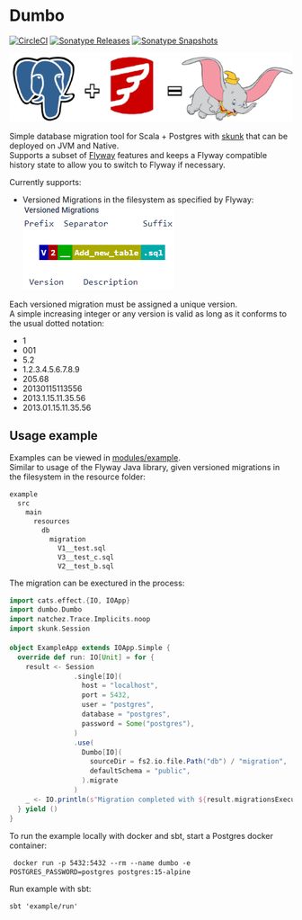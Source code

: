 # Dumbo

[![CircleCI](https://dl.circleci.com/status-badge/img/gh/rolang/dumbo/tree/main.svg?style=svg)](https://dl.circleci.com/status-badge/redirect/gh/rolang/dumbo/tree/main)
[![Sonatype Releases](https://img.shields.io/nexus/r/https/oss.sonatype.org/dev.rolang/dumbo_2.13.svg?label=Sonatype%20Release)](https://oss.sonatype.org/content/repositories/releases/dev/rolang/dumbo_2.13/)
[![Sonatype Snapshots](https://img.shields.io/nexus/s/https/oss.sonatype.org/dev.rolang/dumbo_2.13.svg?label=Sonatype%20Snapshot)](https://oss.sonatype.org/content/repositories/snapshots/dev/rolang/dumbo_2.13/)

![Logo](./docs/assets/logo.png)

Simple database migration tool for Scala + Postgres with [skunk](https://typelevel.org/skunk/) that can be deployed on JVM and Native.  
Supports a subset of [Flyway](https://flywaydb.org) features and keeps a Flyway compatible history state to allow you to switch to Flyway if necessary.

Currently supports:
 - Versioned Migrations in the filesystem as specified by Flyway:  
  ![Versioned Migrayions](./docs/assets/versioned_migrations.png)  

  Each versioned migration must be assigned a unique version.  
  A simple increasing integer or any version is valid as long as it conforms to the usual dotted notation:
  - 1
  - 001
  - 5.2
  - 1.2.3.4.5.6.7.8.9
  - 205.68
  - 20130115113556
  - 2013.1.15.11.35.56
  - 2013.01.15.11.35.56

## Usage example
Examples can be viewed in [modules/example](./modules/example/).  
Similar to usage of the Flyway Java library, given versioned migrations in the filesystem in the resource folder: 
```
example
  src
    main
      resources
        db
          migration
            V1__test.sql
            V3__test_c.sql
            V2__test_b.sql
```
The migration can be exectured in the process:
```scala
import cats.effect.{IO, IOApp}
import dumbo.Dumbo
import natchez.Trace.Implicits.noop
import skunk.Session

object ExampleApp extends IOApp.Simple {
  override def run: IO[Unit] = for {
    result <- Session
                .single[IO](
                  host = "localhost",
                  port = 5432,
                  user = "postgres",
                  database = "postgres",
                  password = Some("postgres"),
                )
                .use(
                  Dumbo[IO](
                    sourceDir = fs2.io.file.Path("db") / "migration",
                    defaultSchema = "public",
                  ).migrate
                )
    _ <- IO.println(s"Migration completed with ${result.migrationsExecuted} migrations")
  } yield ()
}
```

To run the example locally with docker and sbt, start a Postgres docker container:
```shell
 docker run -p 5432:5432 --rm --name dumbo -e POSTGRES_PASSWORD=postgres postgres:15-alpine
```

Run example with sbt:
```shell
sbt 'example/run'
```
